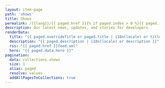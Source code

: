 ```yaml
---
layout: item-page
path: 'shows'
title: Shows
permalink: /{{lang}}/{{ paged.href }}{% if paged.index > 0 %}{{ paged.index + 1 }}/{% endif %}index.html
description: Our latest news, updates, and stories for developers
renderData:
  title: "{{ paged.overrideTitle or paged.title | i18n(locale) or title }}"
  description: "{{ paged.description | i18n(locale) or description }}"
  rss: "{{ paged.href }}feed.xml"
  hero: "{{ paged.data.hero }}"
pagination:
  data: collections.shows
  size: 1
  alias: paged
  resolve: values
  addAllPagesToCollections: true
---
```

